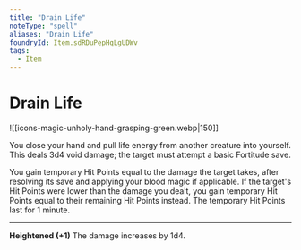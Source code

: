 ```yaml
---
title: "Drain Life"
noteType: "spell"
aliases: "Drain Life"
foundryId: Item.sdRDuPepHqLgUDWv
tags:
  - Item
---
```


# Drain Life
![[icons-magic-unholy-hand-grasping-green.webp|150]]

You close your hand and pull life energy from another creature into yourself. This deals 3d4 void damage; the target must attempt a basic Fortitude save.

You gain temporary Hit Points equal to the damage the target takes, after resolving its save and applying your blood magic if applicable. If the target's Hit Points were lower than the damage you dealt, you gain temporary Hit Points equal to their remaining Hit Points instead. The temporary Hit Points last for 1 minute.

* * *

**Heightened (+1)** The damage increases by 1d4.
